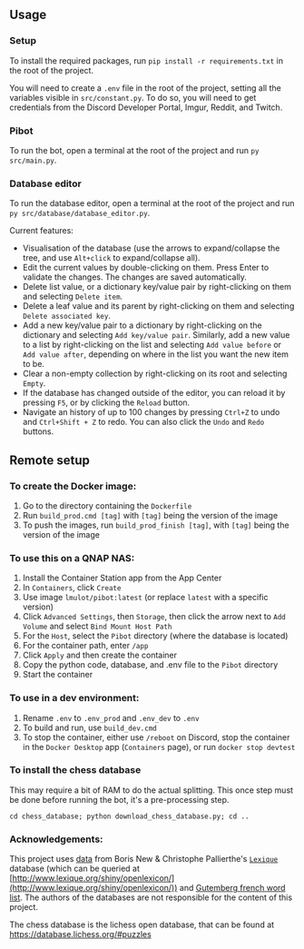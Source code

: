 ## Usage

### Setup

To install the required packages, run `pip install -r requirements.txt` in the root of the project.

You will need to create a `.env` file in the root of the project, setting all the variables visible in `src/constant.py`.
To do so, you will need to get credentials from the Discord Developer Portal, Imgur, Reddit, and Twitch.

### Pibot

To run the bot, open a terminal at the root of the project and run `py src/main.py`.

### Database editor

To run the database editor, open a terminal at the root of the project and run `py src/database/database_editor.py`.

Current features:
- Visualisation of the database (use the arrows to expand/collapse the tree, and use `Alt+click` to expand/collapse all).
- Edit the current values by double-clicking on them. Press Enter to validate the changes. The changes are saved automatically.
- Delete list value, or a dictionary key/value pair by right-clicking on them and selecting `Delete item`.
- Delete a leaf value and its parent by right-clicking on them and selecting `Delete associated key`.
- Add a new key/value pair to a dictionary by right-clicking on the dictionary and selecting `Add key/value pair`. Similarly, add a new value to a list by right-clicking on the list and selecting `Add value before` or `Add value after`, depending on where in the list you want the new item to be.
- Clear a non-empty collection by right-clicking on its root and selecting `Empty`.
- If the database has changed outside of the editor, you can reload it by pressing `F5`, or by clicking the `Reload` button.
- Navigate an history of up to 100 changes by pressing `Ctrl+Z` to undo and `Ctrl+Shift + Z` to redo. You can also click the `Undo` and `Redo` buttons.

## Remote setup

### To create the Docker image:
1. Go to the directory containing the `Dockerfile`
2. Run `build_prod.cmd [tag]` with `[tag]` being the version of the image
3. To push the images, run `build_prod_finish [tag]`, with `[tag]` being the version of the image

### To use this on a QNAP NAS:
1. Install the Container Station app from the App Center
2. In `Containers`, click `Create`
3. Use image `lmulot/pibot:latest` (or replace `latest` with a specific version)
4. Click `Advanced Settings`, then `Storage`, then click the arrow next to `Add Volume` and select `Bind Mount Host Path`
5. For the `Host`, select the `Pibot` directory (where the database is located)
6. For the container path, enter `/app`
7. Click `Apply` and then create the container
8. Copy the python code, database, and .env file to the `Pibot` directory
9. Start the container

### To use in a dev environment:
1. Rename `.env` to `.env_prod` and `.env_dev` to `.env`
2. To build and run, use `build_dev.cmd`
3. To stop the container, either use `/reboot` on Discord, stop the container in the `Docker Desktop` app (`Containers` page), or run `docker stop devtest`

### To install the chess database 
This may require a bit of RAM to do the actual splitting.
This once step must be done before running the bot, it's a pre-processing step.
```
cd chess_database; python download_chess_database.py; cd ..
```

### Acknowledgements:
This project uses [data](https://github.com/ZeGmX/PiflouzBot/blob/master/src/events/assets/) from Boris New & Christophe Pallierthe's [`Lexique`](http://www.lexique.org/) database (which can be queried at [http://www.lexique.org/shiny/openlexicon/](http://www.lexique.org/shiny/openlexicon/)) and [Gutemberg french word list](https://github.com/chrplr/openlexicon/blob/master/datasets-info/Liste-de-mots-francais-Gutenberg/README-liste-francais-Gutenberg.md).
The authors of the databases are not responsible for the content of this project.

The chess database is the lichess open database, that can be found at https://database.lichess.org/#puzzles
